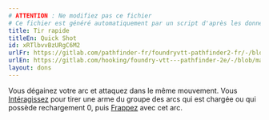 ```yaml
---
# ATTENTION : Ne modifiez pas ce fichier
# Ce fichier est généré automatiquement par un script d'après les données du module Foundry VTT officiel et de sa traduction
title: Tir rapide
titleEn: Quick Shot
id: xRTlbvvBzURgC6M2
urlFr: https://gitlab.com/pathfinder-fr/foundryvtt-pathfinder2-fr/-/blob/master/data/feats/xRTlbvvBzURgC6M2.htm
urlEn: https://gitlab.com/hooking/foundry-vtt---pathfinder-2e/-/blob/master/packs/data/feats.db/quick-shot.json
layout: dons
---
```

Vous dégainez votre arc et attaquez dans le même mouvement. Vous [Intéragissez](../actions/interagir.html) pour tirer une arme du groupe des arcs qui est chargée ou qui possède rechargement 0, puis [Frappez](../actions/frapper.html) avec cet arc.
